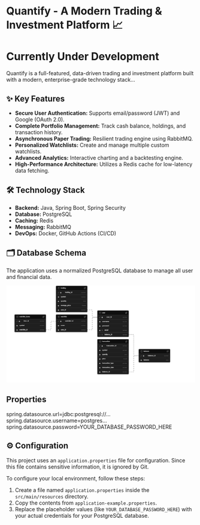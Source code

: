 # Quantify - A Modern Trading & Investment Platform 📈
# Currently Under Development

Quantify is a full-featured, data-driven trading and investment platform built with a modern, enterprise-grade technology stack...

## ✨ Key Features

* **Secure User Authentication:** Supports email/password (JWT) and Google (OAuth 2.0).
* **Complete Portfolio Management:** Track cash balance, holdings, and transaction history.
* **Asynchronous Paper Trading:** Resilient trading engine using RabbitMQ.
* **Personalized Watchlists:** Create and manage multiple custom watchlists.
* **Advanced Analytics:** Interactive charting and a backtesting engine.
* **High-Performance Architecture:** Utilizes a Redis cache for low-latency data fetching.

## 🛠️ Technology Stack

* **Backend:** Java, Spring Boot, Spring Security
* **Database:** PostgreSQL
* **Caching:** Redis
* **Messaging:** RabbitMQ
* **DevOps:** Docker, GitHub Actions (CI/CD)

## 🗂️ Database Schema

The application uses a normalized PostgreSQL database to manage all user and financial data.

![Database Schema Diagram](asset/schema.png)

## Properties

spring.datasource.url=jdbc:postgresql://...
spring.datasource.username=postgres...
spring.datasource.password=YOUR_DATABASE_PASSWORD_HERE

## ⚙️ Configuration

This project uses an `application.properties` file for configuration. Since this file contains sensitive information, it is ignored by Git.

To configure your local environment, follow these steps:

1.  Create a file named `application.properties` inside the `src/main/resources` directory.
2.  Copy the contents from `application-example.properties`.
3.  Replace the placeholder values (like `YOUR_DATABASE_PASSWORD_HERE`) with your actual credentials for your PostgreSQL database.
